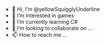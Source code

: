 - 👋 Hi, I’m @yellowSquigglyUnderline
- 👀 I’m interested in games
- 🌱 I’m currently learning C#
- 💞️ I’m looking to collaborate on ...
- 📫 How to reach me ...

<!---
yellowSquigglyUnderline/yellowSquigglyUnderline is a ✨ special ✨ repository because its `README.md` (this file) appears on your GitHub profile.
You can click the Preview link to take a look at your changes.
--->

